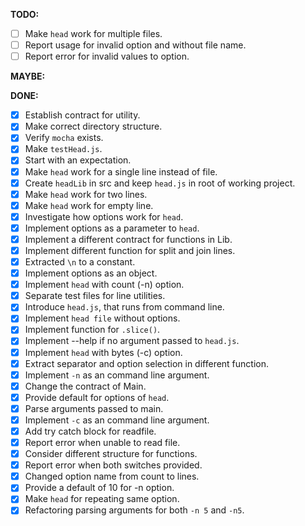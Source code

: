 __TODO:__

- [ ] Make `head` work for multiple files.
- [ ] Report usage for invalid option and without file name.
- [ ] Report error for invalid values to option.
 
__MAYBE:__

__DONE:__

- [x] Establish contract for utility.
- [x] Make correct directory structure.
- [x] Verify `mocha` exists.
- [x] Make `testHead.js`.
- [x] Start with an expectation.
- [x] Make `head` work for a single line instead of file.
- [x] Create `headLib` in src and keep `head.js` in root of working project.
- [x] Make `head` work for two lines.
- [x] Make `head` work for empty line.
- [x] Investigate how options work for `head`.
- [x] Implement options as a parameter to `head`.
- [x] Implement a different contract for functions in Lib.
- [x] Implement different function for split and join lines.
- [x] Extracted `\n` to a constant.
- [x] Implement options as an object.
- [x] Implement `head` with count (-n) option.
- [x] Separate test files for line utilities.
- [x] Introduce `head.js`, that runs from command line. 
- [x] Implement `head file` without options.
- [x] Implement function for `.slice()`.
- [x] Implement --help if no argument passed to `head.js`.
- [x] Implement `head` with bytes (-c) option.
- [x] Extract separator and option selection in different function.
- [x] Implement `-n` as an command line argument.
- [x] Change the contract of Main.
- [x] Provide default for options of `head`.
- [x] Parse arguments passed to main.
- [x] Implement `-c` as an command line argument.
- [x] Add try catch block for readfile.
- [x] Report error when unable to read file.
- [x] Consider different structure for functions.
- [x] Report error when both switches provided.
- [x] Changed option name from count to lines.
- [x] Provide a default of 10 for -n option.
- [x] Make `head` for repeating same option.
- [x] Refactoring parsing arguments for both `-n 5` and `-n5`.
